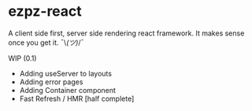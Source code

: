 # ezpz-react

A client side first, server side rendering react framework.
It makes sense once you get it. ¯\\_(ツ)_/¯ 

WIP (0.1)
- Adding useServer to layouts
- Adding error pages
- Adding Container component
- Fast Refresh / HMR [half complete]
